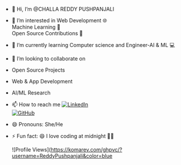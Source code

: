 - 👋 Hi, I’m @CHALLA REDDY PUSHPANJALI
- 👀 I’m interested in
  Web Development 🌐  
  Machine Learning 🤖  
  Open Source Contributions 🚀  
- 🌱 I’m currently learning Computer science and Engineer-AI & ML 💻
- 💞️ I’m looking to collaborate on
- Open Source Projects  
- Web & App Development  
- AI/ML Research  
- 📫 How to reach me
[![LinkedIn](https://img.shields.io/badge/LinkedIn-blue?style=for-the-badge&logo=linkedin)](Your-LinkedIn-URL)  
[![GitHub](https://img.shields.io/badge/GitHub-black?style=for-the-badge&logo=github)](https://github.com/ReddyPushpanjali)  


- 😄 Pronouns: She/He
- ⚡ Fun fact: 
   😄 I love coding at midnight 🌙✨  

   ![Profile Views](https://komarev.com/ghpvc/?username=ReddyPushpanjali&color=blue

<!---
ReddyPushpanjali/ReddyPushpanjali is a ✨ special ✨ repository because its `README.md` (this file) appears on your GitHub profile.
You can click the Preview link to take a look at your changes.
--->

